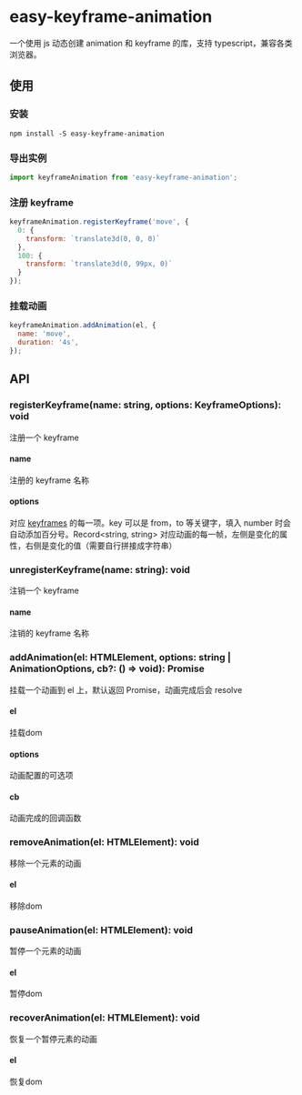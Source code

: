 # easy-keyframe-animation
一个使用 js 动态创建 animation 和 keyframe 的库，支持 typescript，兼容各类浏览器。

## 使用
### 安装
```
npm install -S easy-keyframe-animation
```
### 导出实例
```js
import keyframeAnimation from 'easy-keyframe-animation';
```
### 注册 keyframe
```js
keyframeAnimation.registerKeyframe('move', {
  0: {
    transform: `translate3d(0, 0, 0)`
  },
  100: {
    transform: `translate3d(0, 99px, 0)`
  }
});
```
### 挂载动画
```js
keyframeAnimation.addAnimation(el, {
  name: 'move',
  duration: '4s',
});
```

## API
### registerKeyframe(name: string, options: KeyframeOptions): void
注册一个 keyframe
#### name
注册的 keyframe 名称
#### options
对应 [keyframes](https://developer.mozilla.org/zh-CN/docs/Web/CSS/@keyframes) 的每一项。key 可以是 from，to 等关键字，填入 number 时会自动添加百分号。Record<string, string> 对应动画的每一帧，左侧是变化的属性，右侧是变化的值（需要自行拼接成字符串）
### unregisterKeyframe(name: string): void
注销一个 keyframe
#### name
注销的 keyframe 名称
### addAnimation(el: HTMLElement, options: string | AnimationOptions, cb?: () => void): Promise<void>
挂载一个动画到 el 上，默认返回 Promise，动画完成后会 resolve
#### el
挂载dom
#### options
动画配置的可选项
#### cb
动画完成的回调函数
### removeAnimation(el: HTMLElement): void
移除一个元素的动画
#### el
移除dom
### pauseAnimation(el: HTMLElement): void
暂停一个元素的动画
#### el
暂停dom
### recoverAnimation(el: HTMLElement): void
恢复一个暂停元素的动画
#### el
恢复dom
